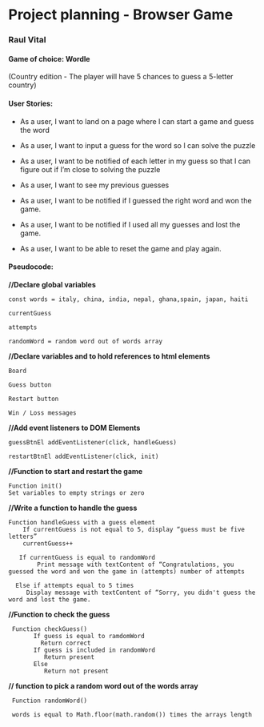 # Project planning - Browser Game 

### Raul Vital

#### Game of choice: Wordle 
(Country edition - The player will have 5 chances to guess a 5-letter country) 

#### User Stories:
* As a user, I want to land on a page where I can start a game and guess the word

* As a user, I want to input a guess for the word so I can solve the puzzle

* As a user, I want to be notified of each letter in my guess so that I can figure out if I’m close to solving the puzzle

* As a user, I want to see my previous guesses

* As a user, I want to be notified if I guessed the right word and won the game.

* As a user, I want to be notified if I used all my guesses and lost the game.

* As a user, I want to be able to reset the game and play again.

#### Pseudocode:

__//Declare global variables__
```
const words = italy, china, india, nepal, ghana,spain, japan, haiti

currentGuess

attempts 

randomWord = random word out of words array 
```


__//Declare variables and to hold references to html elements__
```
Board

Guess button

Restart button

Win / Loss messages 
```
__//Add event listeners to DOM Elements__
```
guessBtnEl addEventListener(click, handleGuess)

restartBtnEl addEventListener(click, init)
```

__//Function to start and restart the game__ 
```
Function init()
Set variables to empty strings or zero 
```


__//Write a function to handle the guess__
```
Function handleGuess with a guess element
    If currentGuess is not equal to 5, display “guess must be five letters”
    currentGuess++

   If currentGuess is equal to randomWord
        Print message with textContent of “Congratulations, you guessed the word and won the game in (attempts) number of attempts 

  Else if attempts equal to 5 times
     Display message with textContent of “Sorry, you didn't guess the word and lost the game. 
```


__//Function to check the guess__
```
 Function checkGuess() 
       If guess is equal to ramdomWord
         Return correct
       If guess is included in randomWord
          Return present
       Else
          Return not present 
```

__// function to pick a random word out of the words array__
```
 Function randomWord()

 words is equal to Math.floor(math.random()) times the arrays length 
```